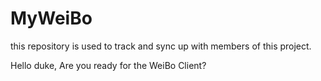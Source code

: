 # MyWeiBo
this repository is used to track and sync up with members of this project.

Hello duke,
Are you ready for the WeiBo Client?

